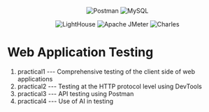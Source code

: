 <p align="center">
  <img alt="Postman" src="https://img.shields.io/badge/Postman-10.24-a?style=plastic&logo=postman&labelColor=black&color=grey">
  <img alt="MySQL" src="https://img.shields.io/badge/MySQL-8.0.36-a?style=plastic&logo=mysql&labelColor=black&color=grey">
</p>
<p align="center">
  <img alt="LightHouse" src="https://img.shields.io/badge/Lighthouse-100.0.0.3-a?style=plastic&logo=lighthouse&labelColor=black&color=grey">
  <img alt="Apache JMeter" src="https://img.shields.io/badge/Apache%20JMeter-5.6.3-a?style=plastic&logo=apachejmeter&labelColor=black&color=grey">
  <img alt="Charles" src="https://img.shields.io/badge/Charles-4.6.6-a?style=plastic&logo=charles&labelColor=black&color=grey">
</p>

# Web Application Testing

1. practical1 --- Comprehensive testing of the client side of web applications
2. practical2 --- Testing at the HTTP protocol level using DevTools
3. practical3 --- API testing using Postman
4. practical4 --- Use of AI in testing
